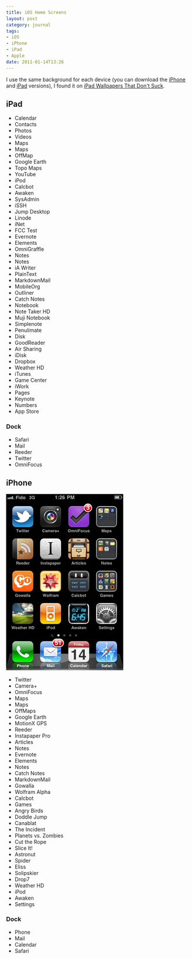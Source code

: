 ```yaml
---
title: iOS Home Screens
layout: post
category: journal
tags:
- iOS
- iPhone
- iPad
- Apple
date: 2011-01-14T13:26
---
```


I use the same background for each device (you can download the [iPhone](/media/uploads/posts/2011-01-14-ios-homescreens/iphone_wallpaper.jpg) and [iPad](/media/uploads/posts/2011-01-14-ios-homescreens/ipad_wallpaper.jpg) versions), I found it on [iPad Wallpapers That Don't Suck](http://ipadwallpapersthatdontsuck.tumblr.com/post/654493975).

## iPad

* Calendar
* Contacts
* Photos
* Videos
* Maps
 * Maps
 * OffMap
 * Google Earth
 * Topo Maps
* YouTube
* iPod
* Calcbot
* Awaken
* SysAdmin
 * iSSH
 * Jump Desktop
 * Linode
 * iNet
 * FCC Test
* Evernote
* Elements
* OmniGraffle
* Notes
 * Notes
 * iA Writer
 * PlainText
 * MarkdownMail
 * MobileOrg
 * Outliner
 * Catch Notes
 * Notebook
 * Note Taker HD
 * Muji Notebook
 * Simplenote
 * Penulimate
* Disk
 * GoodReader
 * Air Sharing
 * iDisk
 * Dropbox
* Weather HD
* iTunes
* Game Center
* iWork
 * Pages
 * Keynote
 * Numbers
* App Store

### Dock

* Safari
* Mail
* Reeder
* Twitter
* OmniFocus

## iPhone

<div class="side illustration">
	<img src="/media/uploads/posts/2011-01-14-ios-homescreens/iphone.jpg" alt="Official Session 6 Lost Poster" title="The Final Season of LOST">
</div>

* Twitter
* Camera+
* OmniFocus
* Maps
 * Maps
 * OffMaps
 * Google Earth
 * MotionX GPS
* Reeder
* Instapaper Pro
* Articles
* Notes
 * Evernote
 * Elements
 * Notes
 * Catch Notes
 * MarkdownMail
* Gowalla
* Wolfram Alpha
* Calcbot
* Games
 * Angry Birds
 * Doddle Jump
 * Canablat
 * The Incident
 * Planets vs. Zombies
 * Cut the Rope
 * Slice It!
 * Astronut
 * Spider
 * Eliss
 * Solipskier
 * Drop7
* Weather HD
* iPod
* Awaken
* Settings

### Dock

* Phone
* Mail
* Calendar
* Safari